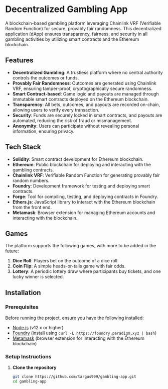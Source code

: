 # Decentralized Gambling App

A blockchain-based gambling platform leveraging Chainlink VRF (Verifiable Random Function) for secure, provably fair randomness. This decentralized application (dApp) ensures transparency, fairness, and security in all gambling activities by utilizing smart contracts and the Ethereum blockchain.

## Features

- **Decentralized Gambling**: A trustless platform where no central authority controls the outcomes or funds.
- **Provably Fair Randomness**: Outcomes are generated using Chainlink VRF, ensuring tamper-proof, cryptographically secure randomness.
- **Smart Contract-based**: Game logic and payouts are managed through immutable smart contracts deployed on the Ethereum blockchain.
- **Transparency**: All bets, outcomes, and payouts are recorded on-chain, allowing users to verify every transaction.
- **Security**: Funds are securely locked in smart contracts, and payouts are automated, reducing the risk of fraud or mismanagement.
- **Anonymity**: Users can participate without revealing personal information, ensuring privacy.

## Tech Stack

- **Solidity**: Smart contract development for Ethereum blockchain.
- **Ethereum**: Public blockchain for deploying and interacting with the gambling contracts.
- **Chainlink VRF**: Verifiable Random Function for generating provably fair random numbers.
- **Foundry**: Development framework for testing and deploying smart contracts.
- **Forge**: Tool for compiling, testing, and deploying contracts in Foundry.
- **Ethers.js**: JavaScript library to interact with the Ethereum blockchain from the front end.
- **Metamask**: Browser extension for managing Ethereum accounts and interacting with the blockchain.

## Games

The platform supports the following games, with more to be added in the future:

1. **Dice Roll**: Players bet on the outcome of a dice roll.
2. **Coin Flip**: A simple heads-or-tails game with fair odds.
3. **Lottery**: A periodic lottery draw where participants buy tickets, and one lucky winner is selected.

## Installation

### Prerequisites

Before running the project, ensure you have the following installed:

- [Node.js](https://nodejs.org/) (v12.x or higher)
- [Foundry](https://getfoundry.sh/) (install using `curl -L https://foundry.paradigm.xyz | bash`)
- [Metamask](https://metamask.io/) (browser extension for interacting with the Ethereum blockchain)

### Setup Instructions

1. **Clone the repository**

   ```bash
   git clone https://github.com/targus999/gambling-app.git
   cd gambling-app
